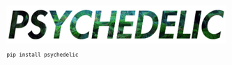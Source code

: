 ![](https://raw.githubusercontent.com/wdbm/psychedelic/master/psychedelic.png)

```Bash
pip install psychedelic
```

